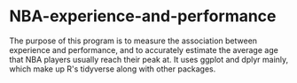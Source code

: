 # NBA-experience-and-performance
The purpose of this program is to measure the association between experience and performance, and to accurately estimate the average age that NBA players usually reach their peak at. It uses ggplot and dplyr mainly, which make up R's tidyverse along with other packages. 
